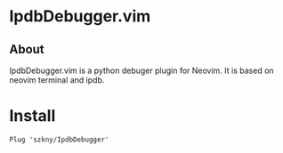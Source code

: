 # IpdbDebugger.vim

## About

IpdbDebugger.vim is a python debuger plugin for Neovim.
It is based on neovim terminal and ipdb.

# Install

```vim
Plug 'szkny/IpdbDebugger'
```
